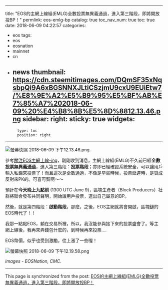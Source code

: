 
---
title: "EOS的主網上線組(EMLG)全數投票無異義通過，進入第三階段，即將開放投BP！"
permlink: eos-emlg-bp
catalog: true
toc_nav_num: true
toc: true
date: 2018-06-09 04:22:57
categories:
- eos
tags:
- eos
- eosnation
- mainnet
- cn
- news
thumbnail: https://cdn.steemitimages.com/DQmSF35xNqsbpQi9A6xBGSNNXJLtiCSzjmU9cxU9EUiEtw7/%E8%9E%A2%E5%B9%95%E5%BF%AB%E7%85%A7%202018-06-09%20%E4%B8%8B%E5%8D%8812.13.46.png
sidebar:
    right:
        sticky: true
widgets:
    -
        type: toc
        position: right
---


![螢幕快照 2018-06-09 下午12.13.46.png](https://cdn.steemitimages.com/DQmSF35xNqsbpQi9A6xBGSNNXJLtiCSzjmU9cxU9EUiEtw7/%E8%9E%A2%E5%B9%95%E5%BF%AB%E7%85%A7%202018-06-09%20%E4%B8%8B%E5%8D%8812.13.46.png)

參考[關注EOS主網上線-ing](https://steemit.com/eos/@deanliu/eos-ing)，剛剛收到消息，主網上線組(EMLG)不久前已經**全數投票無異義通過**，進入第三階段：**投票階段**；亦即已經確認系統安全，可以讓用戶輸入私鑰來投票了！而且這次是全數通過，不像是早些時候，投票延遲時，是贊成反對來PK的。可喜可賀啊～～

預計在**今天晚上九點前** (1300 UTC June 9)，區塊生產者（Block Producers）社群將聯合發布共同聲明，開始讓用戶投票，選出自己屬意的BP。

然後，就是第四階段：**啟動階段**，那麼，之後，EOS主網就將會開啟，區塊鏈的EOS時代了！！

我那一點點EOS，躺在交易所裡，所以，我沒能參與接下來的投票盛會了。等主網上線後，我再來弄錢包什麼的，到時候再來投票.... 

EOS幣價，似乎也受到激勵，往上漲了一些喔！

![螢幕快照 2018-06-09 下午12.19.58.png](https://cdn.steemitimages.com/DQmdpjuPJApDgJm9XeSBmcvjrLqk1Dd8rMnb628VRqaeQLm/%E8%9E%A2%E5%B9%95%E5%BF%AB%E7%85%A7%202018-06-09%20%E4%B8%8B%E5%8D%8812.19.58.png)

*images - EOSNation, CMC.*

- - -

This page is synchronized from the post: [EOS的主網上線組(EMLG)全數投票無異義通過，進入第三階段，即將開放投BP！](https://steemit.com/@deanliu/eos-emlg-bp)
